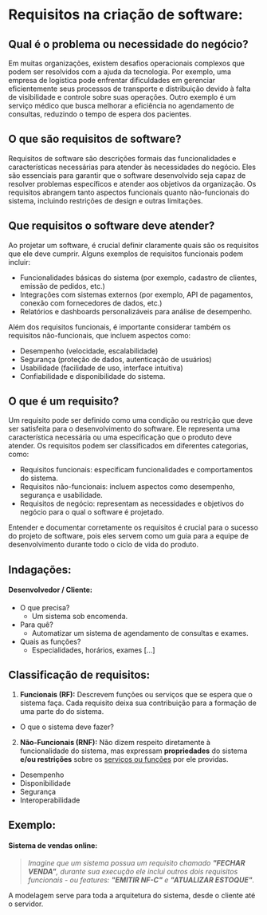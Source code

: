  # Requisitos na criação de software:

## Qual é o problema ou necessidade do negócio?

Em muitas organizações, existem desafios operacionais complexos que podem ser resolvidos com a ajuda da tecnologia. Por exemplo, uma empresa de logística pode enfrentar dificuldades em gerenciar eficientemente seus processos de transporte e distribuição devido à falta de visibilidade e controle sobre suas operações. Outro exemplo é um serviço médico que busca melhorar a eficiência no agendamento de consultas, reduzindo o tempo de espera dos pacientes.

## O que são requisitos de software?

Requisitos de software são descrições formais das funcionalidades e características necessárias para atender às necessidades do negócio. Eles são essenciais para garantir que o software desenvolvido seja capaz de resolver problemas específicos e atender aos objetivos da organização. Os requisitos abrangem tanto aspectos funcionais quanto não-funcionais do sistema, incluindo restrições de design e outras limitações.

## Que requisitos o software deve atender?

Ao projetar um software, é crucial definir claramente quais são os requisitos que ele deve cumprir. Alguns exemplos de requisitos funcionais podem incluir:
- Funcionalidades básicas do sistema (por exemplo, cadastro de clientes, emissão de pedidos, etc.)
- Integrações com sistemas externos (por exemplo, API de pagamentos, conexão com fornecedores de dados, etc.)
- Relatórios e dashboards personalizáveis para análise de desempenho.

Além dos requisitos funcionais, é importante considerar também os requisitos não-funcionais, que incluem aspectos como:
- Desempenho (velocidade, escalabilidade)
- Segurança (proteção de dados, autenticação de usuários)
- Usabilidade (facilidade de uso, interface intuitiva)
- Confiabilidade e disponibilidade do sistema.

## O que é um requisito?

Um requisito pode ser definido como uma condição ou restrição que deve ser satisfeita para o desenvolvimento do software. Ele representa uma característica necessária ou uma especificação que o produto deve atender. Os requisitos podem ser classificados em diferentes categorias, como:
- Requisitos funcionais: especificam funcionalidades e comportamentos do sistema.
- Requisitos não-funcionais: incluem aspectos como desempenho, segurança e usabilidade.
- Requisitos de negócio: representam as necessidades e objetivos do negócio para o qual o software é projetado.

Entender e documentar corretamente os requisitos é crucial para o sucesso do projeto de software, pois eles servem como um guia para a equipe de desenvolvimento durante todo o ciclo de vida do produto.
## Indagações:
#### Desenvolvedor / Cliente:
- O que precisa?
    - Um sistema sob encomenda.
- Para quê?
    - Automatizar um sistema de agendamento de consultas e exames.
- Quais as funções?
    - Especialidades, horários, exames [...]

## Classificação de requisitos:
1. **Funcionais (RF):**
Descrevem funções ou serviços que se espera que o sistema faça. 
Cada requisito deixa sua contribuição para a formação de uma parte do do sistema.
- O que o sistema deve fazer?

2. **Não-Funcionais (RNF):**
Não dizem respeito diretamente à funcionalidade do sistema, mas expressam **propriedades** do sistema **e/ou restrições** sobre os <u>serviços ou funções</u> por ele providas.

- Desempenho
- Disponibilidade
- Segurança
- Interoperabilidade

## Exemplo:
#### Sistema de vendas online:
> *Imagine que um sistema possua um requisito chamado **"FECHAR VENDA"**, durante sua execução ele inclui outros dois requisitos funcionais - ou *features*: **"EMITIR NF-C"** e **"ATUALIZAR ESTOQUE"**.*

A modelagem serve para toda a arquitetura do sistema, desde o cliente até o servidor.